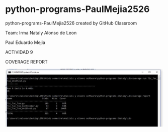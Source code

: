 # python-programs-PaulMejia2526
python-programs-PaulMejia2526 created by GitHub Classroom

Team: Irma Nataly Alonso de Leon

Paul Eduardo Mejia

ACTIVIDAD 9

COVERAGE REPORT

![alt text](https://github.com/mcc-sw-eng-course/python-programs-INataly/blob/master/L9/L9_Coverage.JPG)


